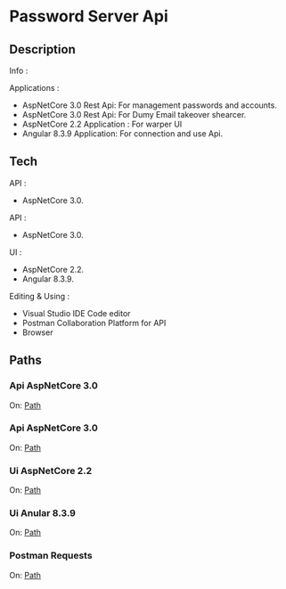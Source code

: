 
# Password Server Api

## Description
Info :


Applications :
-	AspNetCore 3.0 Rest Api: For management passwords and accounts.
-	AspNetCore 3.0 Rest Api: For Dumy Email takeover shearcer.
-	AspNetCore 2.2 Application : For warper UI 
- Angular 8.3.9 Application:  For connection and use Api.


## Tech
API  :
-	AspNetCore 3.0.

API :
-	AspNetCore 3.0.

UI :
-	 AspNetCore 2.2.
-	 Angular 8.3.9.


Editing & Using :
-	Visual Studio IDE Code editor
-	 Postman Collaboration Platform for API
-	 Browser

## Paths
### Api AspNetCore 3.0
On: [Path](https://github.com/NikolasPapas/PasswordServerApi/tree/master/PasswordServerAPI_Project/PasswordServerApi) 
### Api AspNetCore 3.0
On: [Path](https://github.com/NikolasPapas/PasswordServerApi/tree/master/PasswordServerAPI_Project/PasswordHackScanner) 
### Ui AspNetCore 2.2
On: [Path](https://github.com/NikolasPapas/PasswordServerApi/tree/master/PasswordServerAPI_Project/PasswordServerUI) 
### Ui Anular 8.3.9
On: [Path](https://github.com/NikolasPapas/PasswordServerApi/tree/master/PasswordServerAPI_Project/PasswordServerUI/ClientApp) 
### Postman Requests
On:  [Path](https://github.com/NikolasPapas/PasswordServerApi/tree/master/PasswordServerAPI_Project) 
